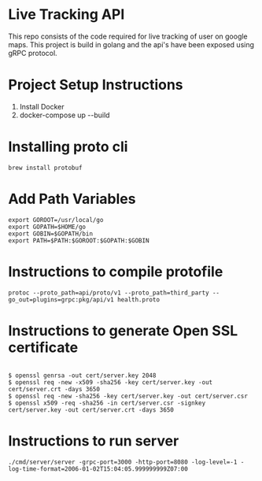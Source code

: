 <h1>Live Tracking API</h1>
<p>
This repo consists of the code required for live tracking of user on google maps. This project is build in golang and the api's have been exposed using gRPC protocol.
</p>

<h1>Project Setup Instructions</h1>
<ol>
    <li>Install Docker</li>
    <li>docker-compose up --build</li>
</ol>

<h1>Installing proto cli</h1>
<code>brew install protobuf</code>

<h1>Add Path Variables</h1>
<code>export GOROOT=/usr/local/go
export GOPATH=$HOME/go
export GOBIN=$GOPATH/bin
export PATH=$PATH:$GOROOT:$GOPATH:$GOBIN
</code>

<h1>Instructions to compile protofile</h1>
<code>protoc --proto_path=api/proto/v1 --proto_path=third_party --go_out=plugins=grpc:pkg/api/v1 health.proto</code>

<h1>Instructions to generate Open SSL certificate</h1>
<code>
$ openssl genrsa -out cert/server.key 2048
$ openssl req -new -x509 -sha256 -key cert/server.key -out cert/server.crt -days 3650
$ openssl req -new -sha256 -key cert/server.key -out cert/server.csr
$ openssl x509 -req -sha256 -in cert/server.csr -signkey cert/server.key -out cert/server.crt -days 3650
</code>

<h1>Instructions to run server</h1>
<code>./cmd/server/server -grpc-port=3000 -http-port=8080 -log-level=-1 -log-time-format=2006-01-02T15:04:05.999999999Z07:00</code>